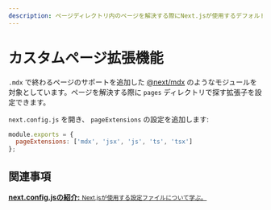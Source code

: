 ```yaml
---
description: ページディレクトリ内のページを解決する際にNext.jsが使用するデフォルトのページ拡張機能を拡張します。
---
```


# カスタムページ拡張機能

`.mdx` で終わるページのサポートを追加した [@next/mdx](https://github.com/zeit/next.js/tree/canary/packages/next-mdx) のようなモジュールを対象としています。ページを解決する際に `pages` ディレクトリで探す拡張子を設定できます。

`next.config.js` を開き、 `pageExtensions` の設定を追加します:

```js
module.exports = {
  pageExtensions: ['mdx', 'jsx', 'js', 'ts', 'tsx']
};
```

## 関連事項

<div class="card">
  <a href="/docs/api-reference/next.config.js/introduction.md">
    <b>next.config.jsの紹介:</b>
    <small>Next.jsが使用する設定ファイルについて学ぶ。</small>
  </a>
</div>
